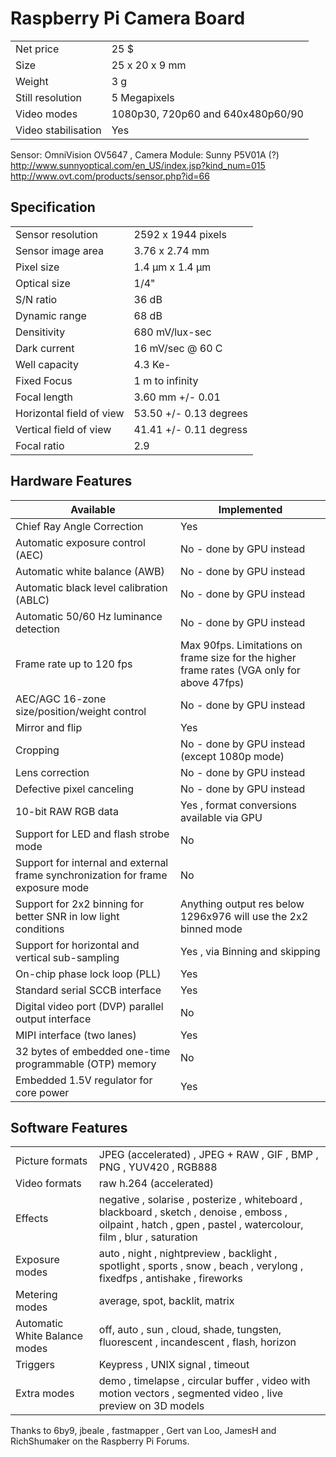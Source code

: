 # ﻿Raspberry Pi Camera Board

| | |
| --- | --- |
| Net price | 25 $ |
| Size | 25 x 20 x 9 mm |
| Weight | 3 g |
| Still resolution | 5 Megapixels |
| Video modes | 1080p30, 720p60 and 640x480p60/90 |
| Video stabilisation | Yes |

Sensor: OmniVision OV5647  , Camera Module:  Sunny P5V01A (?)
http://www.sunnyoptical.com/en_US/index.jsp?kind_num=015
http://www.ovt.com/products/sensor.php?id=66

## Specification

| | |
| --- | --- |
| Sensor resolution | 2592 x 1944 pixels |
| Sensor image area | 3.76 x 2.74 mm |
| Pixel size | 1.4 µm x 1.4 µm |
| Optical size	| 1/4" |
| S/N ratio | 36 dB |
| Dynamic range | 68 dB |
| Densitivity | 680 mV/lux-sec |
| Dark current | 16 mV/sec @ 60 C |
| Well capacity | 4.3 Ke- |
| Fixed Focus | 1 m to infinity|
| Focal length | 3.60 mm +/- 0.01 |
| Horizontal field of view | 53.50  +/- 0.13 degrees |
| Vertical field of view | 41.41 +/- 0.11 degress |
| Focal ratio | 2.9 |


## Hardware Features

| Available | Implemented |
| --- | --- |
| Chief Ray Angle Correction | Yes |
| Automatic exposure control (AEC) | No - done by GPU instead |
| Automatic white balance (AWB) | No - done by GPU instead |
| Automatic black level calibration (ABLC) | No - done by GPU instead |
| Automatic 50/60 Hz luminance detection | No - done by GPU instead |
| Frame rate up to 120 fps | Max 90fps. Limitations on frame size for the higher frame rates (VGA only for above 47fps) |
| AEC/AGC 16-zone size/position/weight control | No - done by GPU instead |
| Mirror and flip | Yes |
| Cropping | No - done by GPU instead (except 1080p mode) |
| Lens correction | No - done by GPU instead |
| Defective pixel canceling | No - done by GPU instead |
| 10-bit RAW RGB data | Yes , format conversions available via GPU |
| Support for LED and flash strobe mode | No |
| Support for internal and external frame synchronization for frame exposure mode | No |
| Support for 2x2 binning for better SNR in low light conditions | Anything output res below 1296x976 will use the 2x2 binned mode |
| Support for horizontal and vertical sub-sampling | Yes , via Binning and skipping |
| On-chip phase lock loop (PLL) | Yes |
| Standard serial SCCB interface | Yes |
| Digital video port (DVP) parallel output interface | No |
| MIPI interface (two lanes) | Yes |
| 32 bytes of embedded one-time programmable (OTP) memory | No |
| Embedded 1.5V regulator for core power | Yes |

## Software Features

| | |
| --- | --- |
| Picture formats | JPEG (accelerated) , JPEG + RAW , GIF , BMP , PNG , YUV420 , RGB888 |
| Video formats | raw h.264 (accelerated) |
| Effects | negative , solarise , posterize , whiteboard , blackboard , sketch , denoise , emboss , oilpaint , hatch , gpen , pastel , watercolour,  film , blur , saturation |
| Exposure modes |auto  , night , nightpreview , backlight , spotlight , sports , snow , beach , verylong  , fixedfps , antishake , fireworks |
| Metering modes | average, spot, backlit, matrix |
| Automatic White Balance modes | off, auto , sun , cloud, shade, tungsten, fluorescent , incandescent , flash, horizon |
| Triggers | Keypress , UNIX signal , timeout |
| Extra modes | demo , timelapse , circular buffer , video with motion vectors , segmented video , live preview on 3D models |

Thanks to  6by9,  jbeale , fastmapper  , Gert van Loo,  JamesH and RichShumaker
on the Raspberry Pi Forums.
